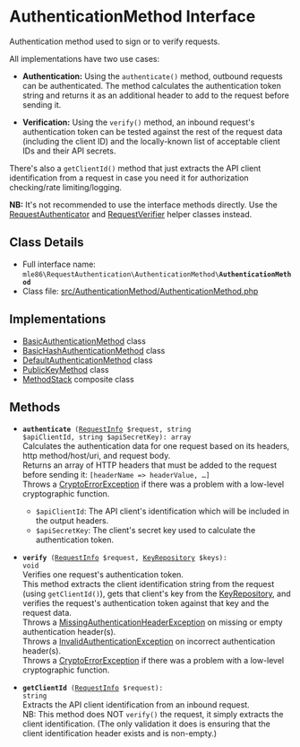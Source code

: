 # AuthenticationMethod Interface

Authentication method used to sign or to verify requests.

All implementations have two use cases:

 - **Authentication:**
   Using the `authenticate()` method,
   outbound requests can be authenticated.
   The method calculates the authentication token string
   and returns it as an additional header to add to the request before sending it.

 - **Verification:**
   Using the `verify()` method,
   an inbound request's authentication token
   can be tested against the rest of the request data (including the client ID)
   and the locally-known list of acceptable client IDs and their API secrets.

There's also a `getClientId()` method that just extracts the API client identification from a request
in case you need it for authorization checking/rate limiting/logging.

**NB:**
 It's not recommended to use the interface methods directly.
 Use the [RequestAuthenticator] and [RequestVerifier] helper classes instead.

[Exceptions]: Exceptions.md
[AuthenticationMethod]: Class_AuthenticationMethod.md
[RequestAuthenticator]: Class_RequestAuthenticator.md
[RequestVerifier]: Class_RequestVerifier.md
[RequestInfo]: Class_RequestInfo.md
[KeyRepository]: Class_KeyRepository.md
[BasicAuthenticationMethod]: Class_BasicAuthenticationMethod.md
[BasicHashAuthenticationMethod]: Class_BasicHashAuthenticationMethod.md
[DefaultAuthenticationMethod]: Class_DefaultAuthenticationMethod.md
[PublicKeyMethod]: Class_PublicKeyMethod.md
[MethodStack]: Class_MethodStack.md


## Class Details

* Full interface name: <code>mle86\\RequestAuthentication\\AuthenticationMethod\\<b>AuthenticationMethod</b></code>
* Class file: [src/AuthenticationMethod/AuthenticationMethod.php](../src/AuthenticationMethod/AuthenticationMethod.php)


## Implementations

* [BasicAuthenticationMethod] class
* [BasicHashAuthenticationMethod] class
* [DefaultAuthenticationMethod] class
* [PublicKeyMethod] class
* [MethodStack] composite class


## Methods

* <code><b>authenticate</b> ([RequestInfo] $request, string $apiClientId, string $apiSecretKey): array</code>  
    Calculates the authentication data for one request
    based on its headers, http method/host/uri, and request body.  
	Returns an array of HTTP headers that must be added to the request before sending it:
	  `[headerName => headerValue, …]`  
	Throws a [CryptoErrorException][Exceptions] if there was a problem with a low-level cryptographic function.
	* `$apiClientId`: The API client's identification which will be included in the output headers.
	* `$apiSecretKey`: The client's secret key used to calculate the authentication token.

* <code><b>verify</b> ([RequestInfo] $request, [KeyRepository] $keys): void</code>  
	Verifies one request's authentication token.  
    This method extracts the client identification string from the request (using `getClientId()`),
    gets that client's key from the [KeyRepository],
    and verifies the request's authentication token
    against that key and the request data.  
	Throws a [MissingAuthenticationHeaderException][Exceptions] on missing or empty authentication header(s).  
	Throws a [InvalidAuthenticationException][Exceptions] on incorrect authentication header(s).  
	Throws a [CryptoErrorException][Exceptions] if there was a problem with a low-level cryptographic function.

* <code><b>getClientId</b> ([RequestInfo] $request): string</code>  
	Extracts the API client identification from an inbound request.  
	NB: This method does NOT `verify()` the request, it simply extracts the client identification.
	(The only validation it does is ensuring that the client identification header exists and is non-empty.)

